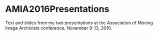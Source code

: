 # AMIA2016Presentations
Text and slides from my two presentations at the Association of Moving Image Archivists conference, November 9-13, 2016.
